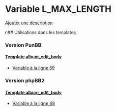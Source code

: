 # Variable L_MAX_LENGTH
[Ajouter une description](https://fa-tvars.appspot.com/L_MAX_LENGTH)

n## Utilisations dans les templates

### Version PunBB

#### [Template album_edit_body](punbb/album_edit_body.md)
* [Variable à la ligne 59](../punbb/album_edit_body.tpl#L59)

### Version phpBB2

#### [Template album_edit_body](subsilver/album_edit_body.md)
* [Variable à la ligne 48](../subsilver/album_edit_body.tpl#L48)